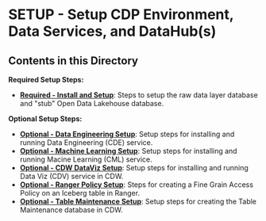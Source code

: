 #  SETUP - Setup CDP Environment, Data Services, and DataHub(s)

## Contents in this Directory

**Required Setup Steps:**

- [**Required - Install and Setup**](/required%20install%20and%20setup.md): Steps to setup the raw data layer database and "stub" Open Data Lakehouse database.


**Optional Setup Steps:**

- [**Optional - Data Engineering Setup**](Setup//optional%20data%20engineering%20setup.md): Setup steps for installing and running Data Engineering (CDE) service.
- [**Optional - Machine Learning Setup**](Setup//optional%20machine%20learning%20setup.md): Setup steps for installing and running Macine Learning (CML) service.
- [**Optional - CDW DataViz Setup**](Setup//optional%20cdw%20dataviz%20setup.md): Setup steps for installing and running Data Viz (CDV) service in CDW.
- [**Optional - Ranger Policy Setup**](Setup//optional%20ranger%20policy%20setup.md): Steps for creating a Fine Grain Access Policy on an Iceberg table in Ranger.
- [**Optional - Table Maintenance Setup**](Setup//optional%20table%20maintenance%20setup.md): Setup steps for creating the Table Maintenance database in CDW.

